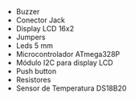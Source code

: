 <ul>
  <li>Buzzer</li>
  <li>Conector Jack</li>
  <li>Display LCD 16x2</li>
  <li>Jumpers</li>
  <li>Leds 5 mm</li>
  <li>Microcontrolador ATmega328P</li>
  <li>Módulo I2C para display LCD</li>
  <li>Push button</li>
  <li>Resistores</li>
  <li>Sensor de Temperatura DS18B20</li>
</ul>
